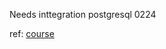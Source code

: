 Needs inttegration postgresql
0224

ref: [course](https://www.udemy.com/course/python-project-with-coding-framework-and-unit-testing/)